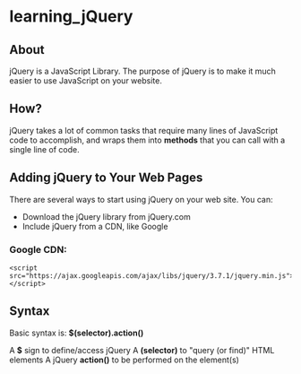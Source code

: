 # learning_jQuery

## About
jQuery is a JavaScript Library.
The purpose of jQuery is to make it much easier to use JavaScript on your website.

## How?
jQuery takes a lot of common tasks that require many lines of JavaScript code to accomplish, and wraps them into **methods** that you can call with a single line of code.

## Adding jQuery to Your Web Pages
There are several ways to start using jQuery on your web site. You can:

- Download the jQuery library from jQuery.com
- Include jQuery from a CDN, like Google
### Google CDN:
```
<script src="https://ajax.googleapis.com/ajax/libs/jquery/3.7.1/jquery.min.js"></script>
```

## Syntax
Basic syntax is: **$(selector).action()**

A **$** sign to define/access jQuery
A **(selector)** to "query (or find)" HTML elements
A jQuery **action()** to be performed on the element(s)
